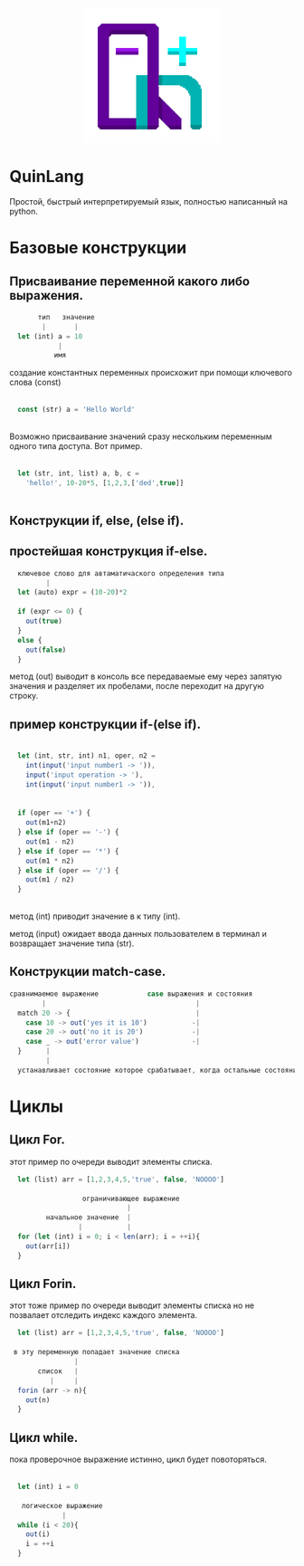 <p align="center">
  <img src="https://github.com/dedisvoin/QuinLang/blob/add-basik-number-parser/logo.png" />
</p>

# QuinLang
Простой, быстрый интерпретируемый язык, полностью написанный на python.

# Базовые конструкции

## Присваивание переменной какого либо выражения.
~~~js
       тип   значение
        |       | 
  let (int) a = 10
            |
           имя
~~~

создание константных переменных происхожит при помощи ключевого слова (const)
~~~js
    
  const (str) a = 'Hello World'
      
~~~

Возможно присваивание значений сразу нескольким переменным одного типа доступа. Вот пример.
~~~js
   
  let (str, int, list) a, b, c =
    'hello!', 10-20*5, [1,2,3,['ded',true]]
       
~~~

## Конструкции if, else, (else if).
## простейшая конструкция if-else.
~~~js
  ключевое слово для автаматичаского определения типа
         |
  let (auto) expr = (10-20)*2

  if (expr <= 0) {
    out(true)
  }
  else {
    out(false)
  }
~~~
метод (out) выводит в консоль все передаваемые ему через запятую значения и разделяет их пробелами, после переходит на другую строку.

## пример конструкции if-(else if).
~~~js

  let (int, str, int) n1, oper, n2 =
    int(input('input number1 -> ')),
    input('input operation -> '),
    int(input('input number1 -> ')),


  if (oper == '+') {
    out(m1+n2)
  } else if (oper == '-') {
    out(m1 - n2)
  } else if (oper == '*') {
    out(m1 * n2)
  } else if (oper == '/') {
    out(m1 / n2)
  }
  
~~~
метод (int) приводит значение в к типу (int).

метод (input) ожидает ввода данных пользователем в терминал и возвращает значение типа (str).

## Конструкции match-case.

~~~js
сравнимаемое выражение            case выражения и состояния
        |                                     |
  match 20 -> {                               |
    case 10 -> out('yes it is 10')           -|
    case 20 -> out('no it is 20')            -|
    case _ -> out('error value')             -|
  }      |
         |
  устанавливает состояние которое срабатывает, когда остальные состояния являются ложными
~~~

# Циклы
## Цикл For.
этот пример по очереди выводит элементы списка.
~~~js
  let (list) arr = [1,2,3,4,5,'true', false, 'NOOOO']

                  ограничивающее выражение
                             |
         начальное значение  |
                 |           |
  for (let (int) i = 0; i < len(arr); i = ++i){
    out(arr[i])
  }
~~~

## Цикл Forin.
этот тоже пример по очереди выводит элементы списка но не позвалает отследить индекс каждого элемента.
~~~js
  let (list) arr = [1,2,3,4,5,'true', false, 'NOOOO']

 в эту переменную попадает значение списка
                |
       список   |
          |     |
  forin (arr -> n){
    out(n)
  }
~~~

## Цикл while.
пока проверочное выражение истинно, цикл будет повоторяться.
~~~js
  
  let (int) i = 0

   логическое выражение
             |    
  while (i < 20){
    out(i)
    i = ++i
  }
~~~
